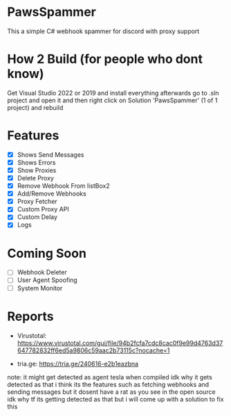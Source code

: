 # PawsSpammer
This a simple C# webhook spammer for discord with proxy support 

# How 2 Build (for people who dont know)
Get Visual Studio 2022 or 2019 and install everything afterwards go to .sln project and open it and then right click on Solution 'PawsSpammer' (1 of 1 project) and rebuild 

# Features
- [X] Shows Send Messages
- [X] Shows Errors
- [X] Show Proxies
- [X] Delete Proxy
- [X] Remove Webhook From listBox2 
- [X] Add/Remove Webhooks
- [X] Proxy Fetcher
- [X] Custom Proxy API  
- [X] Custom Delay
- [X] Logs

# Coming Soon
- [ ] Webhook Deleter
- [ ] User Agent Spoofing
- [ ] System Monitor

# Reports
- Virustotal: https://www.virustotal.com/gui/file/94b2fcfa7cdc8cac0f9e99d4763d37647782832ff6ed5a9806c59aac2b73115c?nocache=1

- tria.ge: https://tria.ge/240616-e2b1eazbna

note: it might get detected as agent tesla when compiled idk why it gets detected as that i think its the features such as fetching webhooks and sending messages but it dosent have a rat as you see in the open source idk why tf its getting detected as that but i will come up with a solution to fix this 
